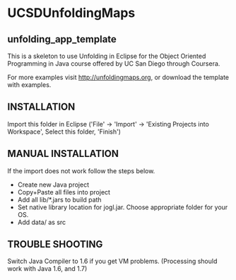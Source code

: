 # UCSDUnfoldingMaps

## unfolding_app_template 
This is a skeleton to use Unfolding in Eclipse for the Object Oriented Programming in Java course offered by 
UC San Diego through Coursera.

For more examples visit http://unfoldingmaps.org, or download the template with
examples.


## INSTALLATION

Import this folder in Eclipse ('File' -> 'Import' -> 'Existing Projects into
Workspace', Select this folder, 'Finish')


## MANUAL INSTALLATION

If the import does not work follow the steps below.

- Create new Java project
- Copy+Paste all files into project
- Add all lib/*.jars to build path
- Set native library location for jogl.jar. Choose appropriate folder for your OS.
- Add data/ as src


## TROUBLE SHOOTING

Switch Java Compiler to 1.6 if you get VM problems. (Processing should work with Java 1.6, and 1.7)




